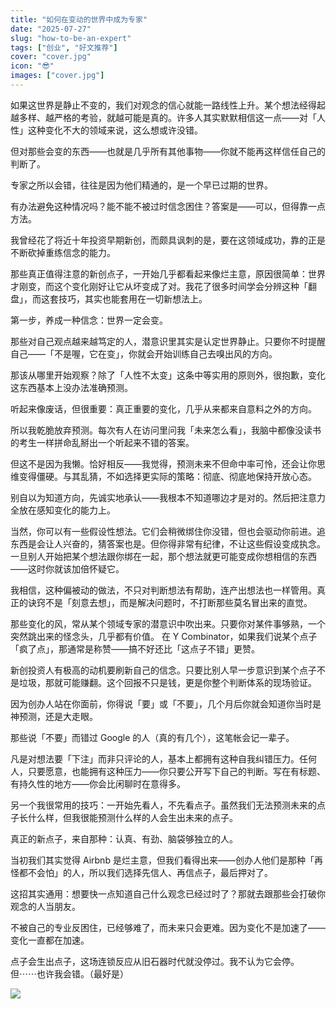 ```yaml
---
title: "如何在变动的世界中成为专家"
date: "2025-07-27"
slug: "how-to-be-an-expert"
tags: ["创业", "好文推荐"]
cover: "cover.jpg"
icon: "😎"
images: ["cover.jpg"]
---
```

如果这世界是静止不变的，我们对观念的信心就能一路线性上升。某个想法经得起越多样、越严格的考验，就越可能是真的。许多人其实默默相信这一点——对「人性」这种变化不大的领域来说，这么想或许没错。



但对那些会变的东西——也就是几乎所有其他事物——你就不能再这样信任自己的判断了。



专家之所以会错，往往是因为他们精通的，是一个早已过期的世界。



有办法避免这种情况吗？能不能不被过时信念困住？答案是——可以，但得靠一点方法。



我曾经花了将近十年投资早期新创，而颇具讽刺的是，要在这领域成功，靠的正是不断砍掉重练信念的能力。



那些真正值得注意的新创点子，一开始几乎都看起来像烂主意，原因很简单：世界才刚变，而这个变化刚好让它从坏变成了对。我花了很多时间学会分辨这种「翻盘」，而这套技巧，其实也能套用在一切新想法上。



第一步，养成一种信念：世界一定会变。



那些对自己观点越来越笃定的人，潜意识里其实是认定世界静止。只要你不时提醒自己——「不是喔，它在变」，你就会开始训练自己去嗅出风的方向。



那该从哪里开始观察？除了「人性不太变」这条中等实用的原则外，很抱歉，变化这东西基本上没办法准确预测。



听起来像废话，但很重要：真正重要的变化，几乎从来都来自意料之外的方向。



所以我乾脆放弃预测。每次有人在访问里问我「未来怎么看」，我脑中都像没读书的考生一样拼命乱掰出一个听起来不错的答案。



但这不是因为我懒。恰好相反——我觉得，预测未来不但命中率可怜，还会让你思维变得僵硬。与其乱猜，不如选择更实际的策略：彻底、彻底地保持开放心态。



别自以为知道方向，先诚实地承认——我根本不知道哪边才是对的。然后把注意力全放在感知变化的能力上。



当然，你可以有一些假设性想法。它们会稍微绑住你没错，但也会驱动你前进。追东西是会让人兴奋的，猜答案也是。但你得非常有纪律，不让这些假设变成执念。
一旦别人开始把某个想法跟你绑在一起，那个想法就更可能变成你想相信的东西——这时你就该加倍怀疑它。



我相信，这种偏被动的做法，不只对判断想法有帮助，连产出想法也一样管用。真正的诀窍不是「刻意去想」，而是解决问题时，不打断那些莫名冒出来的直觉。



那些变化的风，常从某个领域专家的潜意识中吹出来。只要你对某件事够熟，一个突然跳出来的怪念头，几乎都有价值。
在 Y Combinator，如果我们说某个点子「疯了点」，那通常是称赞——搞不好还比「这点子不错」更赞。



新创投资人有极高的动机要刷新自己的信念。只要比别人早一步意识到某个点子不是垃圾，那就可能赚翻。这个回报不只是钱，更是你整个判断体系的现场验证。



因为创办人站在你面前，你得说「要」或「不要」，几个月后你就会知道你当时是神预测，还是大走眼。



那些说「不要」而错过 Google 的人（真的有几个），这笔帐会记一辈子。



凡是对想法要「下注」而非只评论的人，基本上都拥有这种自我纠错压力。任何人，只要愿意，也能拥有这种压力——你只要公开写下自己的判断。写在有标题、有持久性的地方——你会比闲聊时在意得多。



另一个我很常用的技巧：一开始先看人，不先看点子。虽然我们无法预测未来的点子长什么样，但我很能预测什么样的人会生出未来的点子。



真正的新点子，来自那种：认真、有劲、脑袋够独立的人。



当初我们其实觉得 Airbnb 是烂主意，但我们看得出来——创办人他们是那种「再怪都不会怕」的人，所以我们选择先信人、再信点子，最后押对了。



这招其实通用：想要快一点知道自己什么观念已经过时了？那就去跟那些会打破你观念的人当朋友。



不被自己的专业反困住，已经够难了，而未来只会更难。因为变化不是加速了——变化一直都在加速。



点子会生出点子，这场连锁反应从旧石器时代就没停过。我不认为它会停。
但⋯⋯也许我会错。（最好是）




![](https://prod-files-secure.s3.us-west-2.amazonaws.com/112d0858-5090-4d34-a606-b75eb8d65fd2/46476355-9cf3-4e99-9b7a-3531bc426380/1000202064.png?X-Amz-Algorithm=AWS4-HMAC-SHA256&X-Amz-Content-Sha256=UNSIGNED-PAYLOAD&X-Amz-Credential=ASIAZI2LB4666CU5H5XC%2F20251023%2Fus-west-2%2Fs3%2Faws4_request&X-Amz-Date=20251023T111218Z&X-Amz-Expires=3600&X-Amz-Security-Token=IQoJb3JpZ2luX2VjEIv%2F%2F%2F%2F%2F%2F%2F%2F%2F%2FwEaCXVzLXdlc3QtMiJHMEUCIQCa2kXvvoRMQeLv0Ops4prZDXDE262xc9D3L93m5fXvXgIgc2%2BElJvxy%2B5EWvzsFOtRdQ3ja51kX9ct5IxOWXtN8Isq%2FwMIRBAAGgw2Mzc0MjMxODM4MDUiDDN7Tr4lFQTJgaxqRyrcAzgR%2BeRXtsw83b4WNrjkHD3NIf3kJ9bCtr3gDydWbk4IC6NJuuXzHwcaC%2BhuSI0akohs7cKXiQSLpKTa1v%2FoJ4FbfRSggzsvTUGdF4U6N9WAWqQqqM8Pij%2BpHv7XcJmTrf6B335RLV7jJxcHX81VPfDMe5cHVTOZqMPyy6xRJq5eswuRuXtEa551jfnLRuySmOZqcWAq%2BGGg7Mb00f2wdPWbIcFjEpu%2BAiJADGaxLBFfPGF49ffjlt2cqvR3FhI8w1ey05LfRy1FobaZeprpg5EFMbEFDaHkrQ6VG0jCcdKLM2stOgJm7jN7kQZv54bXSh8ax0KRLLoYAnXEQLk6203mCu77wzNIEGS%2FyTULaoOI9DKMxVG0iJU1qTaPpP71pUFaWrG0dhCBSFFmysZOixZnfQEkbEMYW7AGB%2FFAYlt8aRWKGgdmd5VL2TsOWGy1W%2FfIELzW0lwRuuXXkPOLMnE9K%2FD636IKfocKyZpWxP81nv9H80SHbdSXm%2BtLXcBqeHxnDjBBAnMll%2FnsF%2FWZ%2FJ017OX1kGFjvjOwg5UEXFfnc%2F6Dx0eySBwYiG14azzISCHeqgUgQOvMVY5M8C2omuVNGdkecxUe%2Fm0VOc7T7hst98nyz4hh6Cs%2FGOjUMK6W6McGOqUBCTOgZNi9yfIleQlVQns1r9sSFbi5Pa1NbyIc715DcyTJKGfuaXUbJuprd%2BP4p0JIDrdjateiDQq394d9FexkgbDhuvYHUDzioEpZNjOkPLHKzExu0sKPTGR8jOuMYUdk3blFnHAFgXBSaqNljBptxAJ2xvu0DG1kzT8NO7jbvRgg0miONxpsHRHQbr7AoojPntYWd8RB1D7txfnsyk1GSMxRnTFF&X-Amz-Signature=66564dccba04e3f4809ae2230c09071dfbe7075bf0effcdfe1dcce8deb17cbd4&X-Amz-SignedHeaders=host&x-amz-checksum-mode=ENABLED&x-id=GetObject)

